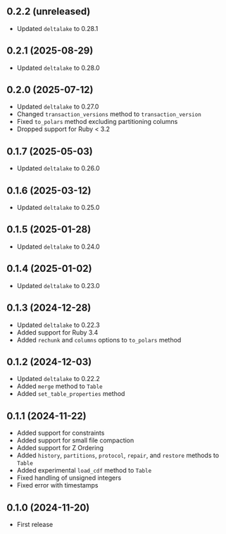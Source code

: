 ## 0.2.2 (unreleased)

- Updated `deltalake` to 0.28.1

## 0.2.1 (2025-08-29)

- Updated `deltalake` to 0.28.0

## 0.2.0 (2025-07-12)

- Updated `deltalake` to 0.27.0
- Changed `transaction_versions` method to `transaction_version`
- Fixed `to_polars` method excluding partitioning columns
- Dropped support for Ruby < 3.2

## 0.1.7 (2025-05-03)

- Updated `deltalake` to 0.26.0

## 0.1.6 (2025-03-12)

- Updated `deltalake` to 0.25.0

## 0.1.5 (2025-01-28)

- Updated `deltalake` to 0.24.0

## 0.1.4 (2025-01-02)

- Updated `deltalake` to 0.23.0

## 0.1.3 (2024-12-28)

- Updated `deltalake` to 0.22.3
- Added support for Ruby 3.4
- Added `rechunk` and `columns` options to `to_polars` method

## 0.1.2 (2024-12-03)

- Updated `deltalake` to 0.22.2
- Added `merge` method to `Table`
- Added `set_table_properties` method

## 0.1.1 (2024-11-22)

- Added support for constraints
- Added support for small file compaction
- Added support for Z Ordering
- Added `history`, `partitions`, `protocol`, `repair`, and `restore` methods to `Table`
- Added experimental `load_cdf` method to `Table`
- Fixed handling of unsigned integers
- Fixed error with timestamps

## 0.1.0 (2024-11-20)

- First release
